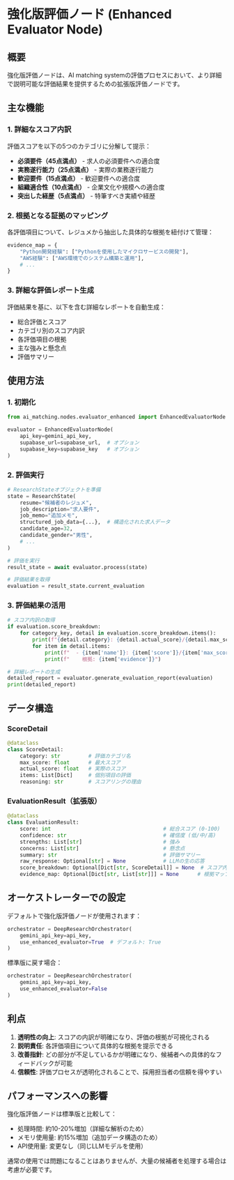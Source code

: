 # 強化版評価ノード (Enhanced Evaluator Node)

## 概要

強化版評価ノードは、AI matching systemの評価プロセスにおいて、より詳細で説明可能な評価結果を提供するための拡張版評価ノードです。

## 主な機能

### 1. 詳細なスコア内訳

評価スコアを以下の5つのカテゴリに分解して提示：

- **必須要件（45点満点）** - 求人の必須要件への適合度
- **実務遂行能力（25点満点）** - 実際の業務遂行能力
- **歓迎要件（15点満点）** - 歓迎要件への適合度
- **組織適合性（10点満点）** - 企業文化や規模への適合度
- **突出した経歴（5点満点）** - 特筆すべき実績や経歴

### 2. 根拠となる証拠のマッピング

各評価項目について、レジュメから抽出した具体的な根拠を紐付けて管理：

```python
evidence_map = {
    "Python開発経験": ["Pythonを使用したマイクロサービスの開発"],
    "AWS経験": ["AWS環境でのシステム構築と運用"],
    # ...
}
```

### 3. 詳細な評価レポート生成

評価結果を基に、以下を含む詳細なレポートを自動生成：

- 総合評価とスコア
- カテゴリ別のスコア内訳
- 各評価項目の根拠
- 主な強みと懸念点
- 評価サマリー

## 使用方法

### 1. 初期化

```python
from ai_matching.nodes.evaluator_enhanced import EnhancedEvaluatorNode

evaluator = EnhancedEvaluatorNode(
    api_key=gemini_api_key,
    supabase_url=supabase_url,  # オプション
    supabase_key=supabase_key   # オプション
)
```

### 2. 評価実行

```python
# ResearchStateオブジェクトを準備
state = ResearchState(
    resume="候補者のレジュメ",
    job_description="求人要件",
    job_memo="追加メモ",
    structured_job_data={...},  # 構造化された求人データ
    candidate_age=32,
    candidate_gender="男性",
    # ...
)

# 評価を実行
result_state = await evaluator.process(state)

# 評価結果を取得
evaluation = result_state.current_evaluation
```

### 3. 評価結果の活用

```python
# スコア内訳の取得
if evaluation.score_breakdown:
    for category_key, detail in evaluation.score_breakdown.items():
        print(f"{detail.category}: {detail.actual_score}/{detail.max_score}点")
        for item in detail.items:
            print(f"  - {item['name']}: {item['score']}/{item['max_score']}点")
            print(f"    根拠: {item['evidence']}")

# 詳細レポートの生成
detailed_report = evaluator.generate_evaluation_report(evaluation)
print(detailed_report)
```

## データ構造

### ScoreDetail

```python
@dataclass
class ScoreDetail:
    category: str         # 評価カテゴリ名
    max_score: float      # 最大スコア
    actual_score: float   # 実際のスコア
    items: List[Dict]     # 個別項目の評価
    reasoning: str        # スコアリングの理由
```

### EvaluationResult（拡張版）

```python
@dataclass
class EvaluationResult:
    score: int                                    # 総合スコア (0-100)
    confidence: str                               # 確信度 (低/中/高)
    strengths: List[str]                          # 強み
    concerns: List[str]                           # 懸念点
    summary: str                                  # 評価サマリー
    raw_response: Optional[str] = None            # LLMの生の応答
    score_breakdown: Optional[Dict[str, ScoreDetail]] = None  # スコア内訳
    evidence_map: Optional[Dict[str, List[str]]] = None      # 根拠マップ
```

## オーケストレーターでの設定

デフォルトで強化版評価ノードが使用されます：

```python
orchestrator = DeepResearchOrchestrator(
    gemini_api_key=api_key,
    use_enhanced_evaluator=True  # デフォルト: True
)
```

標準版に戻す場合：

```python
orchestrator = DeepResearchOrchestrator(
    gemini_api_key=api_key,
    use_enhanced_evaluator=False
)
```

## 利点

1. **透明性の向上**: スコアの内訳が明確になり、評価の根拠が可視化される
2. **説明責任**: 各評価項目について具体的な根拠を提示できる
3. **改善指針**: どの部分が不足しているかが明確になり、候補者への具体的なフィードバックが可能
4. **信頼性**: 評価プロセスが透明化されることで、採用担当者の信頼を得やすい

## パフォーマンスへの影響

強化版評価ノードは標準版と比較して：

- 処理時間: 約10-20%増加（詳細な解析のため）
- メモリ使用量: 約15%増加（追加データ構造のため）
- API使用量: 変更なし（同じLLMモデルを使用）

通常の使用では問題になることはありませんが、大量の候補者を処理する場合は考慮が必要です。